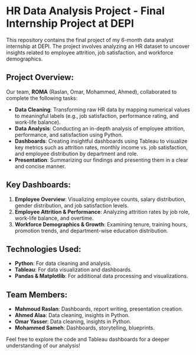 # HR Data Analysis Project - Final Internship Project at DEPI

This repository contains the final project of my 6-month data analyst internship at DEPI. The project involves analyzing an HR dataset to uncover insights related to employee attrition, job satisfaction, and workforce demographics.

## Project Overview:
Our team, **ROMA** (Raslan, Omar, Mohammed, Ahmed), collaborated to complete the following tasks:
- **Data Cleaning**: Transforming raw HR data by mapping numerical values to meaningful labels (e.g., job satisfaction, performance rating, and work-life balance).
- **Data Analysis**: Conducting an in-depth analysis of employee attrition, performance, and satisfaction using Python.
- **Dashboards**: Creating insightful dashboards using Tableau to visualize key metrics such as attrition rates, monthly income vs. job satisfaction, and employee distribution by department and role.
- **Presentation**: Summarizing our findings and presenting them in a clear and concise manner.

## Key Dashboards:
1. **Employee Overview**: Visualizing employee counts, salary distribution, gender distribution, and job satisfaction levels.
2. **Employee Attrition & Performance**: Analyzing attrition rates by job role, work-life balance, and overtime.
3. **Workforce Demographics & Growth**: Examining tenure, training hours, promotion trends, and department-wise education distribution.

## Technologies Used:
- **Python**: For data cleaning and analysis.
- **Tableau**: For data visualization and dashboards.
- **Pandas & Matplotlib**: For additional data processing and visualizations.

## Team Members:
- **Mahmoud Raslan**: Dashboards, report writing, presentation creation.
- **Ahmed Alaa**: Data cleaning, insights in Python.
- **Omar Yasser**: Data cleaning, insights in Python.
- **Mohammed Sameh**: Dashboards, storytelling, blueprints.

Feel free to explore the code and Tableau dashboards for a deeper understanding of our analysis!
